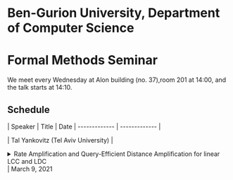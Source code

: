 # Ben-Gurion University, Department of Computer Science
# Formal Methods Seminar

We meet every Wednesday at Alon building (no. 37),room 201 at 14:00, and the talk starts at 14:10.

## Schedule
| Speaker | Title | Date
| ------------- | ------------- |

| Tal Yankovitz (Tel Aviv University)  | 
<details>
  <summary>Rate Amplification and Query-Efficient Distance Amplification for linear LCC and LDC</summary>
  
  We show a rate amplification procedure for Locally Correctable Codes (LCC). The procedure converts any $q$-query linear LCC, having rate $\rho$ and, say, constant distance to an asymptotically good LCC with $q^{\poly(1/\rho)}$ queries. We also show a distance amplification procedure for Locally Decodable Codes (LDC) that converts any linear LDC with distance $\delta$ and, say, constant rate to an asymptotically good LDC. The query complexity only suffers a multiplicative overhead that is roughly equal to the query complexity of a length $1/\delta$ asymptotically good LDC. This improves upon the $\poly(1/\delta)$ overhead obtained by the AEL distance amplification procedure by [AL96, AEL95]. As linear LCC are LDC, this establishes that the construction of asymptotically good LDC is reduced, with a minor overhead in query complexity, to the problem of constructing (somewhat) negligible rate, (extremely) negligible distance linear LDC.
</details>   |  March 9, 2021

